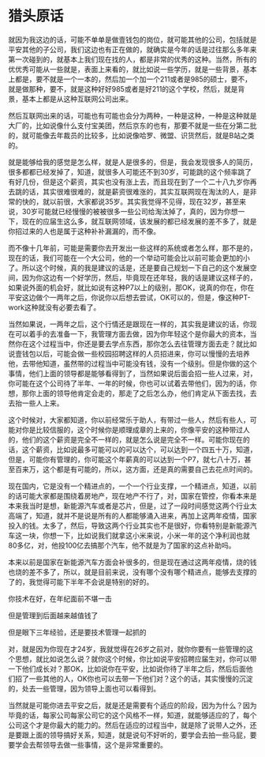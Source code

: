# 猎头原话

就因为我这边的话，可能不单单是做壹钱包的岗位，就可能其他的公司，包括就是平安其他的子公司，我们这边也有正在做的，就确实是今年的话是过往那么多年来第一次碰到的，就基本上我们现在找的人，都是非常的优秀的这种。当然，所有的优优秀可能从一些就是，表面上来看的，就比如说一些学历，就是一些背景，基本上都是，要不就是一个一本的，然后加一个加一个211或者是985的硕士，要不，就是做那种，要不，就是这种好好985或者是好211的这个学校，然后，就是背景，基本上都是从这种互联网公司出来。

然后互联网出来的话，可能也有可能也会分为两种，一种是这种，一种是这种就是大厂的，比如说像什么支付宝美团，然后京东的也有，那要不就是一些在分第二批的，就可能像去年裁员的比较多，比如说像哈罗、微盟、识货然后，就是B站之类的。

就是能够给我的感觉是怎么样，就是人是很多的，但是，我会发现很多人的简历，很多都都已经发掉了，知道，就很多人可能还不到30岁，可能跳的这个频率跳了有好几份，但是这个薪资，其实也没有涨上去，而且现在到了一个二十八九岁你再去跳的话，其实很难很难的，就是薪资很难涨的，其实互联网现在淘汰的人，是非常的快的，就以前很，大家都说35岁。其实我觉得不见得，现在32岁，甚至来说，30岁可能就已经慢慢的被被很多一些公司给淘汰掉了，真的，因为你想一下，现在的应届生这么多，就互联网领域，该发展的都已经发展的差不多了，就是你招过来的人也是属于这种补补漏漏的，而不像。

而不像十几年前，可能是需要你去开发出一些这样的系统或者怎么样，那不是的，现在的话，我们可能在一个大公司，他的一个举动可能会比以前可能会更加的小了。所以这个时候，真的我是建议的话是，还是要自己规划一下自己的这个发展空间，因为你这边有一个好学历，然后，毕竟现在还年轻，我的话是建议这样子的，如果说外面的机会好，就比如说有这种P7以上的级别，那OK，说真的你在，你在平安这边做个一两年之后，你说你以后想去尝试，OK可以的，但是，像这种PT-work这种就没有必要去看了。

当然如果说，一两年之后，这个行情还是跟现在一样的，其实我是建议的话，你现在可以着手的去准备一下，我管理方面去做，因为你年轻这个是你最大的资本，当然你在这个过程当中，你还是要去学点东西，那你怎么去往管理方面去走？就比如说壹钱包以后，可能会做一些校园招聘这样的人员招进来，你可以慢慢的去培养他，去带他知道，虽然带的过程当中可能没有钱，没有一个级别。但是你做的这个事情，他们上面的领导都是能够看得到了，当然如果说后面会招一些人过来，对，你可能在这个公司待了半年、一年的时候，你也可以试着去带他们，因为的话，你想，那你上面的领导他肯定会走的，那走了之后怎么办，他们肯定从下面去找，去去抬一些人上来。

这个时候对，大家都知道，你以前经常乐于助人，有带过一些人，然后有些人，可能对你是比较信服的，这个时候你是顺理成章的上来的，你像平安的这种带过人的，他们的这个薪资是完全不一样的，就是怎么说是完全不一样。可能你现在的话，这个薪资，比如说最多可能可以的可以达个，可以达到一个四五十万，知道，但是，可能你有管理的，你可能这个年薪真的可以达到一个P7，就七八十万，甚至百来万，这个都是有可能的，所以，这方面，还是真的需要自己去花点时间的。


现在国内，它是没有一个精进点的，一个一个行业支撑，一个精进点，知道，以前的话可能大家都是围绕着房地产，现在地产不行了，对，国家在管控，你看本来是本来我当时是想，新能源汽车或者是芯片，但是，过了一段时间感觉这两个行业太高端了，知道，就并不是说是所有的人都能够涌入进来，再加上这两年疫情，国家投入的钱。太多了，然后，导致这两个行业其实也不是很好，你看特别是新能源汽车这一块，你想一下，比如说我们就拿这小米来说，小米一年的这个净利润也就80多亿，对，他投100亿去搞那个汽车，他不就是为了国家的这点补助吗。

本来以前是国家在新能源汽车方面会补很多的，但是现在通过这两年疫情，烧的钱也烧的差不多了，所以，就是目前来说，没有哪个没有哪个精进点，能够去支撑的了的，我觉得可能下半年不会说是特别的好的。


你技术在好，在年纪面前不堪一击

但是管理到后面越来越值钱了

但是眼下三年经验，还是要技术管理一起抓的


对，就是因为你现在才24岁，我就觉得在26岁之前对，就你你要有一些管理的这个思想，就比如说怎么说？就你这个时候，你比如说平安招聘应届生对，你可以带一下他们成长对？那OK，比如说你在平安，比如说你待了半年之后，然后后面他们招了一些其他的人，OK你也可以去带一下他们对？这个的话，其实慢慢的沉淀的，处去一些管理，因为领导上面也可以看得到。

当然就是可能你进去平安之后，就是还是需要有个适应的阶段，因为为什么？因为毕竟的话，每家公司每家公司它的这个风格不一样，知道，就能够适应的了，每个公司这个才是你最大的能力的。然后在适应的过程当中，就是除了说带人之外，还是要跟上面的领导搞好关系，知道，就是说句不好听的，要学会去拍一些马屁，要要学会去帮领导去做一些事情，这个是非常重要的。

